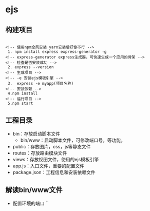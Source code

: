 # ejs

## 构建项目

``` 

<!-- 使用npm全局安装 yarn安装后好像不行 -->
 1. npm install express express-generator -g
<!-- express-generator express生成器，可快速生成一个应用的骨架 -->
<!-- 检查是否安装成功 -->
 2. express --version
<!-- 生成项目 -->
<!-- -e 安装ejs模板引擎 -->
 3.  express -e myapp(项目名称)
<!-- 安装依赖 -->
 4.npm install
<!-- 运行项目 -->
 5.npm start
```

## 工程目录

* bin：存放启动脚本文件
    - bin/www：启动脚本文件，可修改端口号，等功能。
* public：存放图片，css，js等静态文件
* routes：存放路由模块文件
* views：存放视图文件，使用的ejs模板引擎
* app.js：入口文件，重要的配置文件
* package.json：工程信息和安装依赖文件

## 解读bin/www文件

* 配置环境的端口
``
